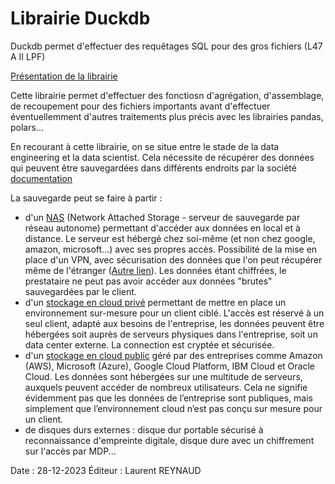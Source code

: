 # Librairie Duckdb

Duckdb permet d'effectuer des requêtages SQL pour des gros fichiers (L47 A II LPF)

[Présentation de la librairie](https://www.datacamp.com/blog/an-introduction-to-duckdb-what-is-it-and-why-should-you-use-it#rdl)

Cette librairie permet d'effectuer des fonctiosn d'agrégation, d'assemblage, de recoupement pour des fichiers importants avant d'effectuer éventuellemment d'autres traitements plus précis avec les librairies pandas, polars...

En recourant à cette librairie, on se situe entre le stade de la data engineering et la data scientist.
Cela nécessite de récupérer des données qui peuvent être sauvegardées dans différents endroits par la société [documentation](https://www.dynamips.com/sauvegarde-de-donnees-quel-type-de-stockage-choisir-pour-votre-entreprise/)

La sauvegarde peut se faire à partir :
- d'un [NAS](https://www.youtube.com/watch?v=9G5HlnSkUus) (Network Attached Storage - serveur de sauvegarde par réseau autonome) permettant d'accéder aux données en local et à distance. Le serveur est hébergé chez soi-même (et non chez google, amazon, microsoft...) avec ses propres accès. Possibilité de la mise en place d'un VPN, avec sécurisation des données que l'on peut récupérer même de l'étranger ([Autre lien](https://www.macway.com/guide/20058/serveur-nas-cest-quoi#:~:text=Le%20NAS%2C%20ou%20Network%20Attached,vos%20fichiers%20depuis%20plusieurs%20appareils.)). Les données étant chiffrées, le prestataire ne peut pas avoir accéder aux données "brutes" sauvegardées par le client.
- d'un [stockage en cloud privé](https://www.ipe.fr/stockage-des-donnees-quest-ce-que-le-cloud-prive/) permettant de mettre en place un environnement sur-mesure pour un client ciblé. L'accès est réservé à un seul client, adapté aux besoins de l'entreprise, les données peuvent être hébergées soit auprès de serveurs physiques dans l'entreprise, soit un data center externe. La connection est cryptée et sécurisée.
- d'un [stockage en cloud public](https://www.ipe.fr/stockage-des-donnees-quest-ce-que-le-cloud-prive/) géré par des entreprises comme Amazon (AWS), Microsoft (Azure), Google Cloud Platform, IBM Cloud et Oracle Cloud. Les données sont hébergées sur une multitude de serveurs, auxquels peuvent accéder de nombreux utilisateurs. Cela ne signifie évidemment pas que les données de l’entreprise sont publiques, mais simplement que l’environnement cloud n’est pas conçu sur mesure pour un client.
- de disques durs externes : disque dur portable sécurisé à reconnaissance d'empreinte digitale, disque dure avec un chiffrement sur l'accès par MDP...

Date : 28-12-2023
Éditeur : Laurent REYNAUD